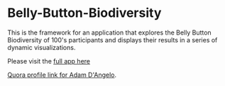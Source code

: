 # Belly-Button-Biodiversity

This is the framework for an application that explores the Belly Button Biodiversity of 100's participants and displays their results in a series of dynamic visualizations.

Please visit the [full app here](https://bellybuttondiversityu484750.herokuapp.com/)

<a href="http://www.quora.com/Adam-DAngelo" target="blank">Quora profile link for Adam D'Angelo</a>.
